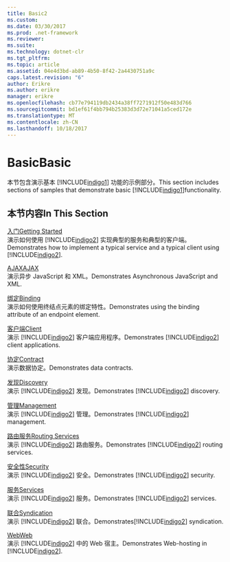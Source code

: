 ```yaml
---
title: Basic2
ms.custom: 
ms.date: 03/30/2017
ms.prod: .net-framework
ms.reviewer: 
ms.suite: 
ms.technology: dotnet-clr
ms.tgt_pltfrm: 
ms.topic: article
ms.assetid: 04e4d3bd-ab89-4b50-8f42-2a4430751a9c
caps.latest.revision: "6"
author: Erikre
ms.author: erikre
manager: erikre
ms.openlocfilehash: cb77e794119db2434a38ff7271912f50e483d766
ms.sourcegitcommit: bd1ef61f4bb794b25383d3d72e71041a5ced172e
ms.translationtype: MT
ms.contentlocale: zh-CN
ms.lasthandoff: 10/18/2017
---
```

# <a name="basic"></a><span data-ttu-id="bf58b-102">Basic</span><span class="sxs-lookup"><span data-stu-id="bf58b-102">Basic</span></span>
<span data-ttu-id="bf58b-103">本节包含演示基本 [!INCLUDE[indigo1](../../../../includes/indigo1-md.md)] 功能的示例部分。</span><span class="sxs-lookup"><span data-stu-id="bf58b-103">This section includes sections of samples that demonstrate basic [!INCLUDE[indigo1](../../../../includes/indigo1-md.md)]functionality.</span></span>  
  
## <a name="in-this-section"></a><span data-ttu-id="bf58b-104">本节内容</span><span class="sxs-lookup"><span data-stu-id="bf58b-104">In This Section</span></span>  
 [<span data-ttu-id="bf58b-105">入门</span><span class="sxs-lookup"><span data-stu-id="bf58b-105">Getting Started</span></span>](../../../../docs/framework/wcf/samples/getting-started-sample.md)  
 <span data-ttu-id="bf58b-106">演示如何使用 [!INCLUDE[indigo2](../../../../includes/indigo2-md.md)] 实现典型的服务和典型的客户端。</span><span class="sxs-lookup"><span data-stu-id="bf58b-106">Demonstrates how to implement a typical service and a typical client using [!INCLUDE[indigo2](../../../../includes/indigo2-md.md)].</span></span>  
  
 [<span data-ttu-id="bf58b-107">AJAX</span><span class="sxs-lookup"><span data-stu-id="bf58b-107">AJAX</span></span>](../../../../docs/framework/wcf/samples/ajax.md)  
 <span data-ttu-id="bf58b-108">演示异步 JavaScript 和 XML。</span><span class="sxs-lookup"><span data-stu-id="bf58b-108">Demonstrates Asynchronous JavaScript and XML.</span></span>  
  
 [<span data-ttu-id="bf58b-109">绑定</span><span class="sxs-lookup"><span data-stu-id="bf58b-109">Binding</span></span>](../../../../docs/framework/wcf/samples/binding.md)  
 <span data-ttu-id="bf58b-110">演示如何使用终结点元素的绑定特性。</span><span class="sxs-lookup"><span data-stu-id="bf58b-110">Demonstrates using the binding attribute of an endpoint element.</span></span>  
  
 [<span data-ttu-id="bf58b-111">客户端</span><span class="sxs-lookup"><span data-stu-id="bf58b-111">Client</span></span>](../../../../docs/framework/wcf/samples/client.md)  
 <span data-ttu-id="bf58b-112">演示 [!INCLUDE[indigo2](../../../../includes/indigo2-md.md)] 客户端应用程序。</span><span class="sxs-lookup"><span data-stu-id="bf58b-112">Demonstrates [!INCLUDE[indigo2](../../../../includes/indigo2-md.md)] client applications.</span></span>  
  
 [<span data-ttu-id="bf58b-113">协定</span><span class="sxs-lookup"><span data-stu-id="bf58b-113">Contract</span></span>](../../../../docs/framework/wcf/samples/contract.md)  
 <span data-ttu-id="bf58b-114">演示数据协定。</span><span class="sxs-lookup"><span data-stu-id="bf58b-114">Demonstrates data contracts.</span></span>  
  
 [<span data-ttu-id="bf58b-115">发现</span><span class="sxs-lookup"><span data-stu-id="bf58b-115">Discovery</span></span>](../../../../docs/framework/wcf/samples/discovery-samples.md)  
 <span data-ttu-id="bf58b-116">演示 [!INCLUDE[indigo2](../../../../includes/indigo2-md.md)] 发现。</span><span class="sxs-lookup"><span data-stu-id="bf58b-116">Demonstrates [!INCLUDE[indigo2](../../../../includes/indigo2-md.md)] discovery.</span></span>  
  
 [<span data-ttu-id="bf58b-117">管理</span><span class="sxs-lookup"><span data-stu-id="bf58b-117">Management</span></span>](../../../../docs/framework/wcf/samples/management.md)  
 <span data-ttu-id="bf58b-118">演示 [!INCLUDE[indigo2](../../../../includes/indigo2-md.md)] 管理。</span><span class="sxs-lookup"><span data-stu-id="bf58b-118">Demonstrates [!INCLUDE[indigo2](../../../../includes/indigo2-md.md)] management.</span></span>  
  
 [<span data-ttu-id="bf58b-119">路由服务</span><span class="sxs-lookup"><span data-stu-id="bf58b-119">Routing Services</span></span>](../../../../docs/framework/wcf/samples/routing-services.md)  
 <span data-ttu-id="bf58b-120">演示 [!INCLUDE[indigo2](../../../../includes/indigo2-md.md)] 路由服务。</span><span class="sxs-lookup"><span data-stu-id="bf58b-120">Demonstrates [!INCLUDE[indigo2](../../../../includes/indigo2-md.md)] routing services.</span></span>  
  
 [<span data-ttu-id="bf58b-121">安全性</span><span class="sxs-lookup"><span data-stu-id="bf58b-121">Security</span></span>](../../../../docs/framework/wcf/samples/security-in-wcf.md)  
 <span data-ttu-id="bf58b-122">演示 [!INCLUDE[indigo2](../../../../includes/indigo2-md.md)] 安全。</span><span class="sxs-lookup"><span data-stu-id="bf58b-122">Demonstrates [!INCLUDE[indigo2](../../../../includes/indigo2-md.md)] security.</span></span>  
  
 [<span data-ttu-id="bf58b-123">服务</span><span class="sxs-lookup"><span data-stu-id="bf58b-123">Services</span></span>](../../../../docs/framework/wcf/samples/services.md)  
 <span data-ttu-id="bf58b-124">演示 [!INCLUDE[indigo2](../../../../includes/indigo2-md.md)] 服务。</span><span class="sxs-lookup"><span data-stu-id="bf58b-124">Demonstrates [!INCLUDE[indigo2](../../../../includes/indigo2-md.md)] services.</span></span>  
  
 [<span data-ttu-id="bf58b-125">联合</span><span class="sxs-lookup"><span data-stu-id="bf58b-125">Syndication</span></span>](../../../../docs/framework/wcf/samples/syndication.md)  
 <span data-ttu-id="bf58b-126">演示 [!INCLUDE[indigo2](../../../../includes/indigo2-md.md)] 联合。</span><span class="sxs-lookup"><span data-stu-id="bf58b-126">Demonstrates[!INCLUDE[indigo2](../../../../includes/indigo2-md.md)] syndication.</span></span>  
  
 [<span data-ttu-id="bf58b-127">Web</span><span class="sxs-lookup"><span data-stu-id="bf58b-127">Web</span></span>](../../../../docs/framework/wcf/samples/web.md)  
 <span data-ttu-id="bf58b-128">演示 [!INCLUDE[indigo2](../../../../includes/indigo2-md.md)] 中的 Web 宿主。</span><span class="sxs-lookup"><span data-stu-id="bf58b-128">Demonstrates Web-hosting in [!INCLUDE[indigo2](../../../../includes/indigo2-md.md)].</span></span>
